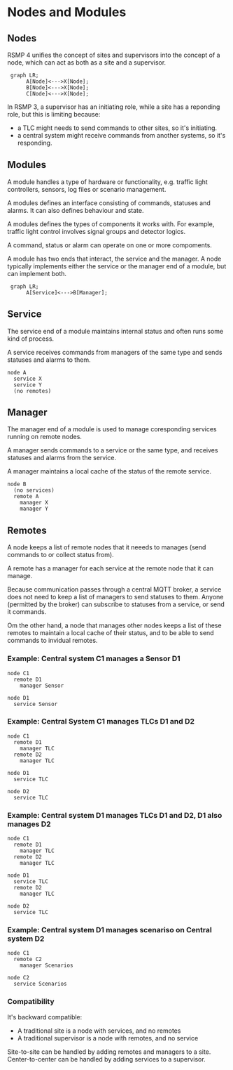 # Nodes and Modules

## Nodes
RSMP 4 unifies the concept of sites and supervisors  into the concept of a node, which can act as both as a site and a supervisor.

```mermaid
 graph LR;
      A[Node]<--->X[Node];
      B[Node]<--->X[Node];
      C[Node]<--->X[Node];
```

In RSMP 3, a supervisor has an initiating role, while a site has a reponding role, but this is limiting because:
- a TLC might needs to send commands to other sites, so it's initiating.
- a central system might receive commands from another systems, so it's responding.

## Modules
A module handles a type of hardware or functionality, e.g. traffic light controllers, sensors, log files or scenario management.

A modules defines an interface consisting of commands, statuses and alarms. It can also defines behaviour and state.

A modules defines the types of components it works with. For example, traffic light control involves signal groups and detector logics.

A command, status or alarm can operate on one or more compoments.

A module has two ends that interact, the service and the manager. A node typically implements either the service or the manager end of a module, but can implement both.

```mermaid
 graph LR;
      A[Service]<--->B[Manager];
```

## Service
The service end of a module maintains internal status and often runs some kind of process.

A service receives commands from managers of the same type and sends statuses and alarms to them. 

```
node A 
  service X
  service Y
  (no remotes)
```

## Manager
The manager end of a module is used to manage coresponding services running on remote nodes.

A manager sends commands to a service or the same type, and receives statuses and alarms from the service. 

A manager maintains a local cache of the status of the remote service.

```
node B
  (no services)
  remote A
    manager X
    manager Y
```

## Remotes
A node keeps a list of remote nodes that it neeeds to manages (send commands to or collect status from).

A remote has a manager for each service at the remote node that it can manage.

Because communication passes through a central MQTT broker, a service does not need to keep a list of managers to send statuses to them. Anyone (permitted by the broker) can subscribe to statuses from a service, or send it commands.

Om the other hand, a node that manages other nodes keeps a list of these remotes to maintain a local cache of their status, and to be able to send commands to invidual remotes.


### Example: Central system C1 manages a Sensor D1
```
node C1
  remote D1
    manager Sensor

node D1
  service Sensor
```

### Example: Central System C1 manages TLCs D1 and D2
```
node C1
  remote D1
    manager TLC
  remote D2
    manager TLC

node D1
  service TLC

node D2
  service TLC
```

### Example: Central system D1 manages TLCs D1 and D2, D1 also manages D2
```
node C1
  remote D1
    manager TLC
  remote D2
    manager TLC

node D1
  service TLC
  remote D2
    manager TLC

node D2
  service TLC
```

### Example: Central system D1 manages scenariso on Central system D2
```
node C1
  remote C2
    manager Scenarios

node C2
  service Scenarios
```

### Compatibility
It's backward compatible:
- A traditional site is a node with services, and no remotes
- A traditional supervisor is a node with remotes, and no service

Site-to-site can be handled by adding remotes and managers to a site.
Center-to-center can be handled by adding services to a supervisor.
